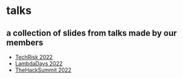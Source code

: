 # talks

## a collection of slides from talks made by our members

* [TechRisk 2022](./TechRisk2022/README.md)
* [LambdaDays 2022](./LambdaDays2022/README.md)
* [TheHackSummit 2022](./TheHackSummit2022/README.md)
